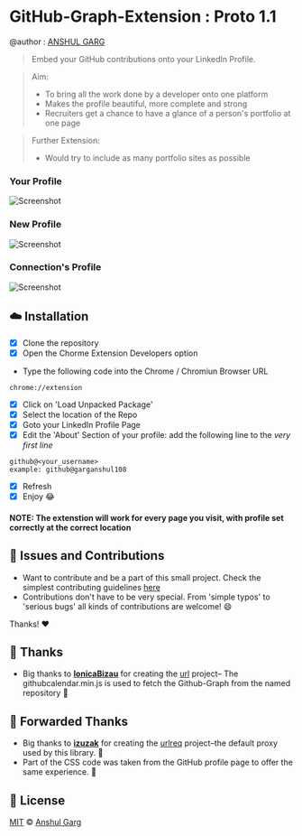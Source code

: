 <!-- Please do not edit this file. Edit the `blah` field in the `package.json` instead. If in doubt, open an issue. -->


# GitHub-Graph-Extension : Proto 1.1

@author : [ANSHUL GARG](https://github.com/garganshul108)
> Embed your GitHub contributions onto your LinkedIn Profile.

> Aim:
>  - To bring all the work done by a developer onto one platform
>  - Makes the profile beautiful, more complete and strong
>  - Recruiters get a chance to have a glance of a person's portfolio at one page
>

> Further Extension:
> - Would try to include as many portfolio sites as possible
>

### Your Profile
![Screenshot](https://raw.github.com/garganshul108/GitHub-Graph-Extension/master/screenshots/GGAnshulGarg.png)
### New Profile
![Screenshot](https://raw.github.com/garganshul108/GitHub-Graph-Extension/proto1.0/screenshots/ShubhamDhama-LinkedIn-GitHubGraph.png)
### Connection's Profile
![Screenshot](https://raw.github.com/garganshul108/GitHub-Graph-Extension/proto1.0/screenshots/AnirudhDagar-LinkedIn-GitHubGraph.png)


## :cloud: Installation

- [x] Clone the repository
- [x] Open the Chorme Extension Developers option
 - Type the following code into the Chrome / Chromiun Browser URL
```shell
chrome://extension
```
- [x] Click on 'Load Unpacked Package'
- [x] Select the location of the Repo
- [x] Goto your LinkedIn Profile Page
- [x] Edit the 'About' Section of your profile:
add the following line to the *very first line*
```shell
github@<your_username>
example: github@garganshul108
```
- [x] Refresh
- [x] Enjoy :joy:

#### NOTE: The extenstion will work for every page you visit, with profile set correctly at the correct location

## :star2: Issues and Contributions
- Want to contribute and be a part of this small project. Check the simplest contributing guidelines [here](https://github.com/garganshul108/GitHub-Graph-Extension/blob/master/CONTRIBUTING.md)
- Contributions don't have to be very special. From 'simple typos' to 'serious bugs' all kinds of contributions are welcome! :smile:


Thanks! :heart:

## :cake: Thanks
  - Big thanks to [**IonicaBizau**](https://github.com/IonicaBizau) for creating the [url](https://github.com/IonicaBizau/github-calendar) project– The githubcalendar.min.js is used to fetch the Github-Graph from the named repository
 :cake:
## :cake: Forwarded Thanks
 - Big thanks to [**izuzak**](https://github.com/izuzak) for creating the [urlreq](https://github.com/izuzak/urlreq) project–the default proxy used by this library. :cake:
 - Part of the CSS code was taken from the GitHub profile page to offer the same experience. :art:



## :scroll: License

[MIT](https://github.com/garganshul108/GitHub-Graph-Extension/blob/master/LICENSE) © [Anshul Garg](https://github.com/garganshul108)
